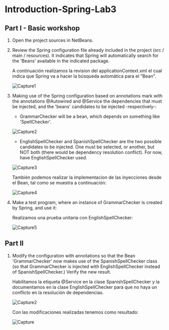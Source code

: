 # Introduction-Spring-Lab3

## Part I - Basic workshop

1. Open the project sources in NetBeans.
2. Review the Spring configuration file already included in the project (src / main / resources). It indicates that Spring will automatically search for the 'Beans' available in the indicated package.

    A continuación realizamos la revision del applicationContext.xml el cual indica que Spring va a hacer la búsqueda automática para el       "Bean".

     ![Capture1](https://user-images.githubusercontent.com/48154086/73945619-95a9a600-48c2-11ea-82ff-ae7cdb439d44.PNG)


3. Making use of the Spring configuration based on annotations mark with the annotations @Autowired and @Service the dependencies that must be injected, and the 'beans' candidates to be injected -respectively-:

    - GrammarChecker will be a bean, which depends on something like 'SpellChecker'.

    ![Capture2](https://user-images.githubusercontent.com/48154086/73945979-2aac9f00-48c3-11ea-8b9c-2353a0188c31.PNG)

    - EnglishSpellChecker and SpanishSpellChecker are the two possible candidates to be injected. One must be selected, or another, but         NOT   both (there would be dependency resolution conflict). For now, have EnglishSpellChecker used. 

    ![Capture3](https://user-images.githubusercontent.com/48154086/73946067-53cd2f80-48c3-11ea-8157-7f067063e7c3.PNG)
  
    También podemos realizar la implementacion de las inyecciones desde el Bean, tal como se muestra a continuación:
    
    ![Capture4](https://user-images.githubusercontent.com/48154086/73947719-ec64af00-48c5-11ea-8098-28fb7fae7c1f.PNG)
  
4. Make a test program, where an instance of GrammarChecker is created by Spring, and use it:

    Realizamos una prueba unitaria con EnglishSpellChecker: 
    
      ![Capture5](https://user-images.githubusercontent.com/48154086/73947904-36e62b80-48c6-11ea-9465-7179e5708c24.PNG)
    
    
## Part II 

1. Modify the configuration with annotations so that the Bean 'GrammarChecker' now makes use of the SpanishSpellChecker class (so that GrammarChecker is injected with EnglishSpellChecker instead of SpanishSpellChecker.) Verify the new result.

    Habilitamos la etiqueta @Service en la clase SpanishSpellChecker y la documentamos en la clase EnglishSpellChecker para que no haya un conflicto en la resolución de dependencias.

    ![Capture2](https://user-images.githubusercontent.com/44879884/73964484-45d9d780-48e0-11ea-93cb-155b647008ce.PNG)

    Con las modificaciones realizadas tenemos como resultado:

    ![Capture](https://user-images.githubusercontent.com/44879884/73964193-be8c6400-48df-11ea-938b-81f4d3f0bf04.PNG)
  
